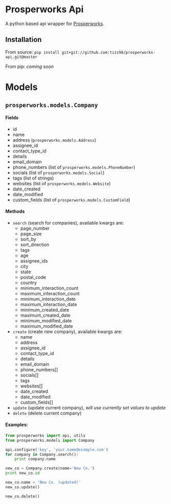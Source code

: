 # Prosperworks Api
A python based api wrapper for [Prosperworks](https://www.prosperworks.com/developer_api).

## Installation
From source: `pip install git+git://github.com:tizz98/prosperworks-api.git@master`

From pip: _coming soon_

# Models
## `prosperworks.models.Company`
#### Fields
- id
- name
- address (`prosperworks.models.Address`)
- assignee_id
- contact_type_id
- details
- email_domain
- phone_numbers (list of `prosperworks.models.PhoneNumber`)
- socials (list of `prosperworks.models.Social`)
- tags (list of strings)
- websites (list of `prosperworks.models.Website`)
- date_created
- date_modified
- custom_fields (list of `prosperworks.models.CustomField`)

#### Methods
- `search` (search for companies), available kwargs are:
  - page_number
  - page_size
  - sort_by
  - sort_direction
  - tags
  - age
  - assignee_ids
  - city
  - state
  - postal_code
  - country
  - minimum_interaction_count
  - maximum_interaction_count
  - minimum_interaction_date
  - maximum_interaction_date
  - minimum_created_date
  - maximum_created_date
  - minimum_modified_date
  - maximum_modified_date
- `create` (create new company), available kwargs are:
  - name
  - address
  - assignee_id
  - contact_type_id
  - details
  - email_domain
  - phone_numbers[]
  - socials[]
  - tags
  - websites[]
  - date_created
  - date_modified
  - custom_fields[]
- `update` (update current company), _will use currently set values to update_
- `delete` (delete current company)


#### Examples:
```python
from prosperworks import api, utils
from prosperworks.models import Company

api.configure('key', 'your.name@example.com')
for company in Company.search():
    print company.name

new_co = Company.create(name='New Co.')
print new_co.id

new_co.name = 'New Co. (updated)'
new_co.update()

new_co.delete()
```
